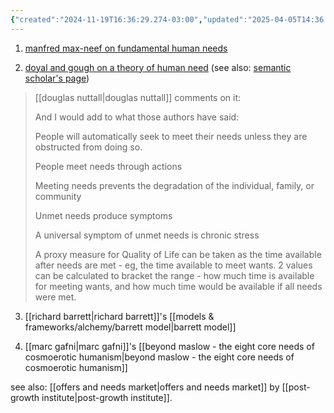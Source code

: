 ```yaml
---
{"created":"2024-11-19T16:36:29.274-03:00","updated":"2025-04-05T14:36:57.555-03:00","tags":["concept","alchemy","design","🌱"],"relevancescore":98,"notestage":["🌱"],"dg-publish":true,"permalink":"/concepts/alchemy/needs/","dgPassFrontmatter":true}
---
```


1) [manfred max-neef on fundamental human needs](https://en.wikipedia.org/wiki/Manfred_Max-Neef%27s_Fundamental_human_needs)

2) [doyal and gough on a theory of human need]() (see also: [semantic scholar's page](https://www.semanticscholar.org/paper/A-Theory-of-Human-Need-Doyal-Gough/7bb1532eb7ffe9f1a1a472b7b7007f2cfc3a0ece))

> [[douglas nuttall\|douglas nuttall]] comments on it:
> 
> And I would add to what those authors have said:  
  > 
> People will automatically seek to meet their needs unless they are obstructed from doing so.  
  > 
> People meet needs through actions  
  > 
> Meeting needs prevents the degradation of the individual, family, or community  
  > 
> Unmet needs produce symptoms  
  > 
> A universal symptom of unmet needs is chronic stress  
  > 
 > A proxy measure for Quality of Life can be taken as the time available after needs are met - eg, the time available to meet wants. 2 values can be calculated to bracket the range - how much time is available for meeting wants, and how much time would be available if all needs were met.

3) [[richard barrett\|richard barrett]]'s [[models & frameworks/alchemy/barrett model\|barrett model]]

4) [[marc gafni\|marc gafni]]'s [[beyond maslow - the eight core needs of cosmoerotic humanism\|beyond maslow - the eight core needs of cosmoerotic humanism]]

see also: [[offers and needs market\|offers and needs market]] by [[post-growth institute\|post-growth institute]].